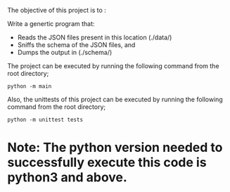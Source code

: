 The objective of this project is to :

Write a genertic program that:
- Reads the JSON files present in this location (./data/)
- Sniffs the schema of the JSON files, and
- Dumps the output in (./schema/)

The project can be executed by running the following command from the root directory;
```
python -m main
```
Also, the unittests of this project can be executed by running the following command from the root directory;
```
python -m unittest tests
```
# Note: The python version needed to successfully execute this code is python3 and above.
